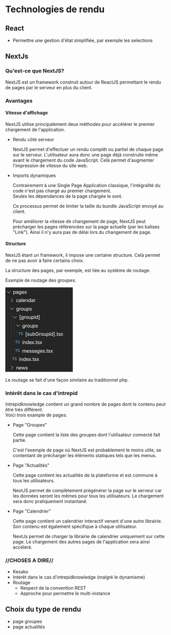 # Technologies de rendu

## React

- Permettre une gestion d'état simplifiée, par exemple les selections

## NextJs

### Qu'est-ce que NextJS?

NextJS est un framework construit autour de ReactJS permettant le rendu de pages par le serveur en plus du client.

### Avantages

#### Vitesse d'affichage

NextJS utilise principalement deux méthodes pour accélérer le premier chargement de l'application.

- Rendu côté serveur

  NextJS permet d'effectuer un rendu complêt ou partiel de chaque page sur le serveur. L'utilisateur aura donc une page déjà construite même avant le chargement du code JavaScript.
  Celà permet d'augmenter l'impression de vitesse du site web.

- Imports dynamiques

  Contrairement à une Single Page Application classique, l'intégralité du code n'est pas chargé au premier chargement.  
  Seules les dépendances de la page chargée le sont.

  Ce processus permet de limiter la taille du bundle JavaScript envoyé au client.

  Pour améliorer la vitesse de changement de page, NextJS peut précharger les pages référencées sur la page actuelle (par les balises "Link"). Ainsi il n'y aura pas de délai lors du changement de page.

#### Structure

NextJS étant un framework, il impose une certaine structure. Celà permet de ne pas avoir à faire certains choix.

La structure des pages, par exemple, est liée au système de routage.

Example de routage des groupes:

![Example de routage des groupes](/assets/route_groups.png)

Le routage se fait d'une façon similaire au traditionnel php.

### Intérêt dans le cas d'intrepid

Intrepidknowledge contient un grand nombre de pages dont le contenu peut être très différent.  
Voici trois example de pages:

- Page "Groupes"

  Cette page contient la liste des groupes dont l'utilisateur connecté fait partie.

  C'est l'exemple de page où NextJS est probablement le moins utile, se contentant de précharger les éléments statiques tels que les menus.

- Page "Actualités"

  Cette page contient les actualités de la plateforme et est commune à tous les utilisateurs.

  NextJS permet de complètement prégénérer la page sur le serveur car les données seront les mêmes pour tous les utilisateurs. Le chargement sera donc pratiquement instantané.

- Page "Calendrier"

  Cette page contient un calendrier interactif venant d'une autre librairie. Son contenu est également spécifique à chaque utilisateur.

  NextJs permet de charger la librairie de calendrier uniquement sur cette page. Le chargement des autres pages de l'application sera ainsi accéléré.

### //CHOSES A DIRE//

- Kesako
- Intérêt dans le cas d'intrepidknowledge (malgré le dynamisme)
- Routage
  - Respect de la convention REST
  - Approche pour permettre le multi-instance

## Choix du type de rendu

- page groupes
- page actualités
